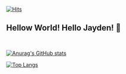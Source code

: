 [![Hits](https://hits.seeyoufarm.com/api/count/incr/badge.svg?url=https%3A%2F%2Fgithub.com%2FJaydenLee1116&count_bg=%23333333&title_bg=%230064FF&icon=javascript.svg&icon_color=%23FFFFFF&title=Hits&edge_flat=false)](https://hits.seeyoufarm.com)

## Hellow World! Hello Jayden! 👋

```javascript 
  
```

[![Anurag's GitHub stats](https://github-readme-stats.vercel.app/api?username=JaydenLee1116&show_icons=true&theme=vue-dark)](https://github.com/JaydenLee1116)

[![Top Langs](https://github-readme-stats.vercel.app/api/top-langs/?username=JaydenLee1116&layout=compact)](https://github.com/JaydenLee1116/github-readme-stats)

<!--
**JaydenLee1116/JaydenLee1116** is a ✨ _special_ ✨ repository because its `README.md` (this file) appears on your GitHub profile.

Here are some ideas to get you started:

- 🔭 I’m currently working on ...
- 🌱 I’m currently learning ...
- 👯 I’m looking to collaborate on ...
- 🤔 I’m looking for help with ...
- 💬 Ask me about ...
- 📫 How to reach me: ...
- 😄 Pronouns: ...
- ⚡ Fun fact: ...
-->
